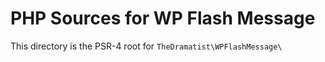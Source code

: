 # PHP Sources for WP Flash Message

This directory is the PSR-4 root for `TheDramatist\WPFlashMessage\`
